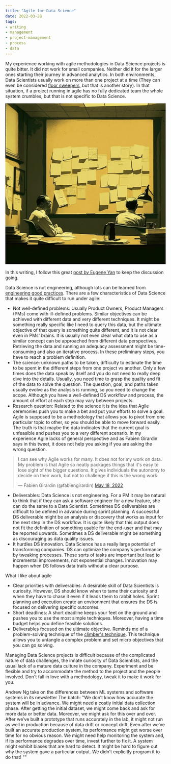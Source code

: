 ```yaml
---
title: "Agile for Data Science"
date: 2022-03-28
tags: 
- writing
- management
- project-management
- process
- data
---
```


My experience working with agile methodologies in Data Science projects is quite bitter. It did not work for small companies. Neither did it for the larger ones starting their journey in advanced analytics. In both environments, Data Scientists usually work on more than one project at a time (They can even be considered [floor sweepers](https://publish.obsidian.md/dr-mario/pages/%F0%9F%97%A3%EF%B8%8F+Down+with+Data+Science), but that is another story). In that situation, if a project running in agile has no fully dedicated team the whole system crumbles, but that is not specific to Data Science. 

![](notes/attachments/pelayo_workers_in_front_of_a_wall_full_of_post-it_in_an_office.png)

In this writing, I follow this great [post by Eugene Yan](https://eugeneyan.com/writing/data-science-and-agile-what-works-and-what-doesnt/) to keep the discussion going. 

Data Science is not engineering, although lots can be learned from [engineering good practices](https://logicmag.io/clouds/agile-and-the-long-crisis-of-software/). There are a few characteristics of Data Science that makes it quite difficult to run under agile:
- Not well-defined problems: Usually Product Owners, Product Managers (PMs) come with ill-defined problems. Similar objectives can be achieved with different data and very different techniques.  It might be something really specific like I need to query this data, but the ultimate objective of that query is something quite different, and it is not clear even in PMs' brains. It is usually not even clear what data to use as a similar concept can be approached from different data perspectives. Retrieving the data and running an adequacy assessment might be time-consuming and also an iterative process. In these preliminary steps, you have to reach a problem definition. 
- The science: unknown paths to be taken, difficulty to estimate the time to be spent in the different steps from one project vs another. Only a few times does the data speak by itself and you do not need to really deep dive into the details. Usually, you need time to grasp the quality and fit of the data to solve the question. The question, goal, and paths taken usually evolve as the analysis is running, so you need to change the scope. Although you have a well-defined DS workflow and process, the amount of effort at each step may vary between projects. 
- Research question: Related to the science it is the idea that Agile ceremonies push you to make a bet and put your efforts to solve a goal. Agile is supposed to be a methodology that allows you to pivot from one particular topic to other, so you should be able to move forward easily. The truth is that maybe the data indicates that the current goal is unfeasible and pushes you to a very different scenario. In my experience Agile lacks of general perspective and as Fabien Girardin says in this tweet, it does not help you asking if you are asking the wrong question. 

<blockquote class="twitter-tweet"><p lang="en" dir="ltr">I can see why Agile works for many. It does not for my work on data. My problem is that Agile so neatly packages things that it&#39;s easy to lose sight of the bigger questions. It gives individuals the autonomy to decide on their work, but not to challenge if this is the wrong work.</p>&mdash; Fabien Girardin (@fabiengirardin) <a href="https://twitter.com/fabiengirardin/status/1526806791157317632?ref_src=twsrc%5Etfw">May 18, 2022</a></blockquote> <script async src="https://platform.twitter.com/widgets.js" charset="utf-8"></script>

- Deliverables: Data Science is not engineering. For a PM it may be natural to think that if they can ask a software engineer for a new feature, she can do the same to a Data Scientist. Sometimes DS deliverables are difficult to be defined in advance during sprint planning. A successful DS deliverable might be an analysis or discovery that works as input for the next step in the DS workflow. It is quite likely that this output does not fit the definition of something usable for the end-user and that may be reported upwards. Sometimes a DS deliverable might be something as discouraging as data quality issues. 
- It hurdles DS innovation. Data Science has a really large potential of transforming companies. DS can optimize the company's performance by tweaking processes. These sorts of tasks are important but lead to incremental improvements, not exponential changes. Innovation may happen when  DS follows data trails without a clear purpose. 

What I like about agile
- Clear priorities with deliverables: A desirable skill of Data Scientists is curiosity. However, DS should know when to tame their curiosity and when they have to chase it even if it leads them to rabbit holes.  Sprint planning and execution create an environment that ensures the DS is focused on delivering specific outcomes. 
- Short deadlines: A short deadline keeps your feet on the ground and pushes you to use the most simple techniques. Moreover, having a time budget helps you define feasible solutions. 
- Deliverables focused on the ultimate objective. Reminds me of a problem-solving technique of the  [climber's technique](https://giorgionardone.com/en/strategic-logic-and-problem-solving/). This technique allows you to untangle a complex problem and set micro objectives that you can go solving. 

Managing Data Science projects is difficult because of the complicated nature of data challenges, the innate curiosity of Data Scientists, and the usual lack of a mature data culture in the company. Experiment and be flexible and try to accommodate the method to the project and the people involved. Don't fall in love with a methodology, tweak it to make it work for you. 

Andrew Ng take on the differences between ML systems and software systems in its newsletter The batch:
"We don’t know how accurate the system will be in advance. 
We might need a costly initial data collection phase.
After getting the initial dataset, we might come back and ask for more data or better data. Moreover, we might ask for this over and over. 
After we’ve built a prototype that runs accurately in the lab, it might not run as well in production because of data drift or concept drift. 
Even after we’ve built an accurate production system, its performance might get worse over time for no obvious reason. We might need help monitoring the system and, if its performance degrades over time, invest further to fix it. 
A system might exhibit biases that are hard to detect.
It might be hard to figure out why the system gave a particular output. We didn’t explicitly program it to do that! ""
